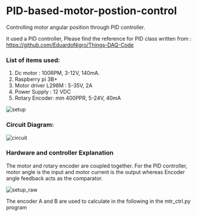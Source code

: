 # PID-based-motor-postion-control
Controlling motor angular position through PID controller.

it used a PID controller, Please find the reference for PID class written from : https://github.com/EduardoNigro/Things-DAQ-Code

### List of items used:
1) Dc motor : 100RPM, 3-12V, 140mA.
2) Raspberry pi 3B+
3) Motor driver L298M : 5-35V, 2A
4) Power Supply : 12 VDC
5) Rotary Encoder: min 400PPR, 5-24V, 40mA

![setup](https://user-images.githubusercontent.com/33845372/203396730-39b56581-41cd-4ea2-a9ea-ebb113f86981.png)

### Circuit Diagram:

![circuit](https://user-images.githubusercontent.com/33845372/203396927-27ed0dfb-df00-4f82-9bfe-efe0f2bb7ff1.jpeg)

### Hardware and controller Explanation 

The motor and rotary encoder are coupled together. For the PID controller, motor angle is the input and motor current is the output whereas Encoder angle feedback acts as the comparator.

![setup_raw](https://user-images.githubusercontent.com/33845372/203399062-45303972-a7c2-479f-92cf-bf778ae7c705.jpeg)

The encoder A and B are used to calculate in the following in the mtr_ctrl.py program
